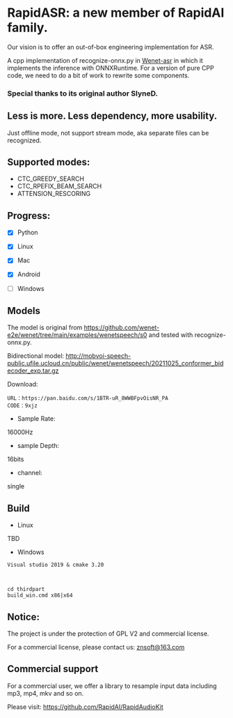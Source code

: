 # RapidASR: a new member of RapidAI family.

Our vision is to offer an out-of-box engineering implementation for ASR.

A cpp implementation of recognize-onnx.py in [Wenet-asr](https://github.com/wenet-e2e/wenet) in which it implements the inference with ONNXRuntime. For a version of pure CPP code, we need to do a bit of work to rewrite some components.

### Special thanks to its original author SlyneD.

## Less is more. Less dependency, more usability.


Just offline mode, not support stream mode, aka separate files can be recognized.

## Supported modes:

- CTC_GREEDY_SEARCH
- CTC_RPEFIX_BEAM_SEARCH
- ATTENSION_RESCORING 

## Progress:

- [X] Python
- [x] Linux
- [x] Mac
- [x] Android
- [ ] Windows




## Models

The model is original from https://github.com/wenet-e2e/wenet/tree/main/examples/wenetspeech/s0 and tested with recognize-onnx.py.

Bidirectional model: http://mobvoi-speech-public.ufile.ucloud.cn/public/wenet/wenetspeech/20211025_conformer_bidecoder_exp.tar.gz

Download:
```
URL：https://pan.baidu.com/s/1BTR-uR_8WWBFpvOisNR_PA 
CODE：9xjz 

```
- Sample Rate:

16000Hz

- sample Depth:

16bits

- channel:

single

## Build

- Linux 

 TBD
- Windows
 ```
Visual studio 2019 & cmake 3.20



 cd thirdpart
 build_win.cmd x86|x64

 ```

## Notice:

The project is under the protection of GPL V2 and commercial license.

For a commercial license, please contact us: znsoft@163.com

## Commercial support

For a commercial user, we offer a library to resample input data including mp3, mp4, mkv  and so on.

Please visit: https://github.com/RapidAI/RapidAudioKit
